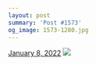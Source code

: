 ```yaml
---
layout: post
summary: 'Post #1573'
og_image: 1573-1280.jpg
---
```


<p>
  <time>
    <a href="/1573">January 8, 2022</a>
  </time>
  <a href="/1573">
    <img src="{{ site.assets_url }}/1573-640.jpg" srcset="{{ site.assets_url }}/1573-320.jpg 320w, {{ site.assets_url }}/1573-640.jpg 640w, {{ site.assets_url }}/1573-960.jpg 960w, {{ site.assets_url }}/1573-1280.jpg 1280w" sizes="(min-width: 700px) 50vw, calc(100vw - 2rem)" />
  </a>
</p>
